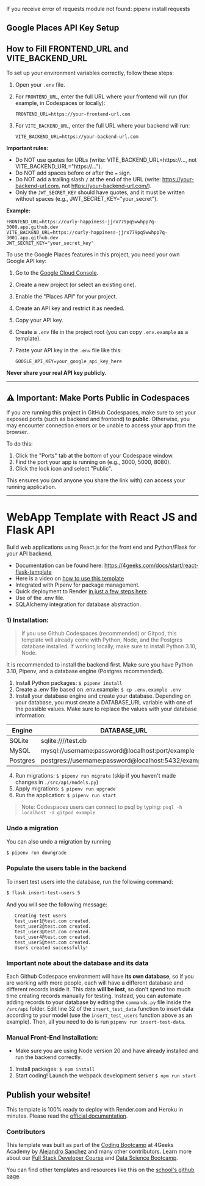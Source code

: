 If you receive error of requests module not found:
pipenv install requests

## Google Places API Key Setup

## How to Fill FRONTEND_URL and VITE_BACKEND_URL

To set up your environment variables correctly, follow these steps:

1. Open your `.env` file.
2. For `FRONTEND_URL`, enter the full URL where your frontend will run (for example, in Codespaces or locally):

   ```env
   FRONTEND_URL=https://your-frontend-url.com
   ```

3. For `VITE_BACKEND_URL`, enter the full URL where your backend will run:

   ```env
   VITE_BACKEND_URL=https://your-backend-url.com
   ```

**Important rules:**

- Do NOT use quotes for URLs (write: VITE_BACKEND_URL=https://..., not VITE_BACKEND_URL="https://...").
- Do NOT add spaces before or after the `=` sign.
- Do NOT add a trailing slash `/` at the end of the URL (write: https://your-backend-url.com, not https://your-backend-url.com/).
- Only the `JWT_SECRET_KEY` should have quotes, and it must be written without spaces (e.g., JWT_SECRET_KEY="your_secret").

**Example:**

```env
FRONTEND_URL=https://curly-happiness-jjrx779pq5wwhpp7q-3000.app.github.dev
VITE_BACKEND_URL=https://curly-happiness-jjrx779pq5wwhpp7q-3001.app.github.dev
JWT_SECRET_KEY="your_secret_key"
```

To use the Google Places features in this project, you need your own Google API key:

1. Go to the [Google Cloud Console](https://console.cloud.google.com/).
2. Create a new project (or select an existing one).
3. Enable the "Places API" for your project.
4. Create an API key and restrict it as needed.
5. Copy your API key.
6. Create a `.env` file in the project root (you can copy `.env.example` as a template).
7. Paste your API key in the `.env` file like this:

   ```env
   GOOGLE_API_KEY=your_google_api_key_here
   ```

**Never share your real API key publicly.**

---

## ⚠️ Important: Make Ports Public in Codespaces

If you are running this project in GitHub Codespaces, make sure to set your exposed ports (such as backend and frontend) to **public**. Otherwise, you may encounter connection errors or be unable to access your app from the browser.

To do this:

1. Click the "Ports" tab at the bottom of your Codespace window.
2. Find the port your app is running on (e.g., 3000, 5000, 8080).
3. Click the lock icon and select "Public".

This ensures you (and anyone you share the link with) can access your running application.

---

# WebApp Template with React JS and Flask API

Build web applications using React.js for the front end and Python/Flask for your API backend.

- Documentation can be found here: https://4geeks.com/docs/start/react-flask-template
- Here is a video on [how to use this template](https://www.youtube.com/watch?v=qBz6Ddd2m38)
- Integrated with Pipenv for package management.
- Quick deployment to Render [in just a few steps here](https://4geeks.com/es/docs/start/despliega-con-render-com).
- Use of the .env file.
- SQLAlchemy integration for database abstraction.

### 1) Installation:

> If you use Github Codespaces (recommended) or Gitpod, this template will already come with Python, Node, and the Postgres database installed. If working locally, make sure to install Python 3.10, Node.

It is recommended to install the backend first. Make sure you have Python 3.10, Pipenv, and a database engine (Postgres recommended).

1. Install Python packages: `$ pipenv install`
2. Create a .env file based on .env.example: `$ cp .env.example .env`
3. Install your database engine and create your database. Depending on your database, you must create a DATABASE_URL variable with one of the possible values. Make sure to replace the values with your database information:

| Engine   | DATABASE_URL                                        |
| -------- | --------------------------------------------------- |
| SQLite   | sqlite:////test.db                                  |
| MySQL    | mysql://username:password@localhost:port/example    |
| Postgres | postgres://username:password@localhost:5432/example |

4. Run migrations: `$ pipenv run migrate` (skip if you haven't made changes in `./src/api/models.py`)
5. Apply migrations: `$ pipenv run upgrade`
6. Run the application: `$ pipenv run start`

> Note: Codespaces users can connect to psql by typing: `psql -h localhost -U gitpod example`

### Undo a migration

You can also undo a migration by running

```sh
$ pipenv run downgrade
```

### Populate the users table in the backend

To insert test users into the database, run the following command:

```sh
$ flask insert-test-users 5
```

And you will see the following message:

```
   Creating test users
   test_user1@test.com created.
   test_user2@test.com created.
   test_user3@test.com created.
   test_user4@test.com created.
   test_user5@test.com created.
   Users created successfully!
```

### **Important note about the database and its data**

Each Github Codespace environment will have **its own database**, so if you are working with more people, each will have a different database and different records inside it. This data **will be lost**, so don't spend too much time creating records manually for testing. Instead, you can automate adding records to your database by editing the `commands.py` file inside the `/src/api` folder. Edit line 32 of the `insert_test_data` function to insert data according to your model (use the `insert_test_users` function above as an example). Then, all you need to do is run `pipenv run insert-test-data`.

### Manual Front-End Installation:

- Make sure you are using Node version 20 and have already installed and run the backend correctly.

1. Install packages: `$ npm install`
2. Start coding! Launch the webpack development server `$ npm run start`

## Publish your website!

This template is 100% ready to deploy with Render.com and Heroku in minutes. Please read the [official documentation](https://4geeks.com/docs/start/deploy-to-render-com).

### Contributors

This template was built as part of the [Coding Bootcamp](https://4geeksacademy.com/us/coding-bootcamp) at 4Geeks Academy by [Alejandro Sanchez](https://twitter.com/alesanchezr) and many other contributors. Learn more about our [Full Stack Developer Course](https://4geeksacademy.com/us/coding-bootcamps/part-time-full-stack-developer) and [Data Science Bootcamp](https://4geeksacademy.com/us/coding-bootcamps/datascience-machine-learning).

You can find other templates and resources like this on the [school's github page](https://github.com/4geeksacademy/).
